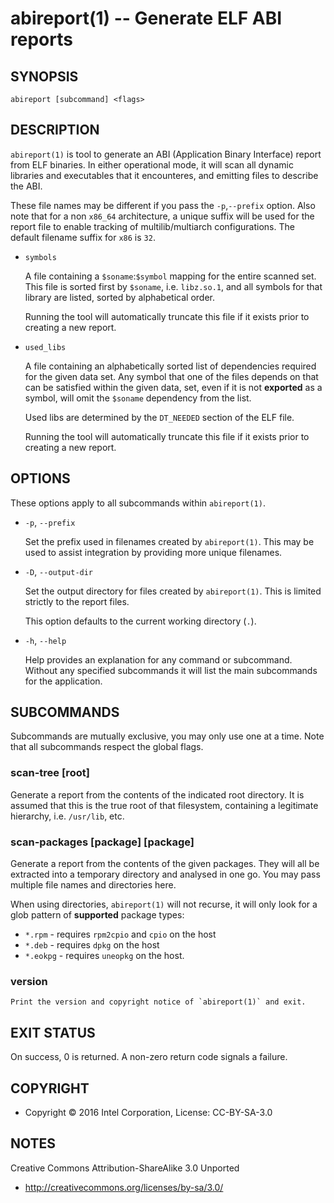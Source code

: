 abireport(1) -- Generate ELF ABI reports
========================================


## SYNOPSIS

`abireport [subcommand] <flags>`


## DESCRIPTION

`abireport(1)` is tool to generate an ABI (Application Binary Interface) report
from ELF binaries. In either operational mode, it will scan all dynamic libraries
and executables that it encounteres, and emitting files to describe the ABI.

These file names may be different if you pass the `-p`,`--prefix` option. Also
note that for a non `x86_64` architecture, a unique suffix will be used for the
report file to enable tracking of multilib/multiarch configurations. The default
filename suffix for `x86` is `32`.

 * `symbols`

    A file containing a `$soname`:`$symbol` mapping for the entire scanned set.
    This file is sorted first by `$soname`, i.e. `libz.so.1`, and all symbols
    for that library are listed, sorted by alphabetical order.

    Running the tool will automatically truncate this file if it exists prior
    to creating a new report.

 * `used_libs`

    A file containing an alphabetically sorted list of dependencies required
    for the given data set. Any symbol that one of the files depends on that
    can be satisfied within the given data, set, even if it is not **exported**
    as a symbol, will omit the `$soname` dependency from the list.

    Used libs are determined by the `DT_NEEDED` section of the ELF file.

    Running the tool will automatically truncate this file if it exists prior
    to creating a new report.

## OPTIONS

These options apply to all subcommands within `abireport(1)`.

 * `-p`, `--prefix`

   Set the prefix used in filenames created by `abireport(1)`.  This may be
   used to assist integration by providing more unique filenames.

 * `-D`, `--output-dir`

   Set the output directory for files created by `abireport(1)`. This is
   limited strictly to the report files.

   This option defaults to the current working directory (`.`).

 * `-h`, `--help`

   Help provides an explanation for any command or subcommand. Without any
   specified subcommands it will list the main subcommands for the application.


## SUBCOMMANDS

Subcommands are mutually exclusive, you may only use one at a time. Note that
all subcommands respect the global flags.

### scan-tree [root]

Generate a report from the contents of the indicated root directory.
It is assumed that this is the true root of that filesystem, containing a
legitimate hierarchy, i.e. `/usr/lib`, etc.


### scan-packages [package] [package]

Generate a report from the contents of the given packages. They
will all be extracted into a temporary directory and analysed in
one go. You may pass multiple file names and directories here.

When using directories, `abireport(1)` will not recurse, it
will only look for a glob pattern of **supported** package types:

 * `*.rpm` - requires `rpm2cpio` and `cpio` on the host
 * `*.deb` - requires `dpkg` on the host
 * `*.eokpg` - requires `uneopkg` on the host.


### version

    Print the version and copyright notice of `abireport(1)` and exit.


## EXIT STATUS

On success, 0 is returned. A non-zero return code signals a failure.


## COPYRIGHT

 * Copyright © 2016 Intel Corporation, License: CC-BY-SA-3.0


## NOTES

Creative Commons Attribution-ShareAlike 3.0 Unported

 * http://creativecommons.org/licenses/by-sa/3.0/
